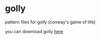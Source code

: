 # golly
pattern files for golly (conway's game of life)

you can download golly <a href='http://golly.sourceforge.net'>here</a>
